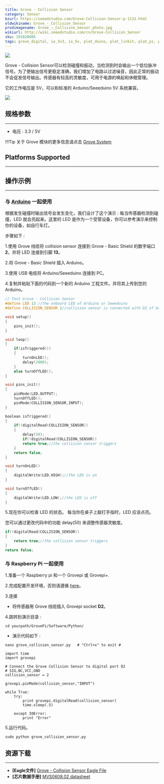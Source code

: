 ```yaml
---
title: Grove - Collision Sensor
category: Sensor
bzurl: https://seeedstudio.com/Grove-Collision-Sensor-p-1132.html
oldwikiname: Grove_-_Collision_Sensor
prodimagename: Grove_–_Collision_Sensor_photo.jpg
wikiurl: http://wiki.seeedstudio.com/cn/Grove-Collision_Sensor
sku: 101020005
tags: grove_digital, io_3v3, io_5v, plat_duino, plat_linkit, plat_pi, plat_bbg
---
```


![](https://raw.githubusercontent.com/SeeedDocument/Grove-Collision_Sensor/master/img/Grove_–_Collision_Sensor_photo.jpg)

Grove - Collision Sensor可以检测碰撞和振动，当检测到时会输出一个低位脉冲信号。为了使输出信号更稳定准确，我们增加了电路以过滤噪音，因此正常的振动不会促发信号输出。传感器有较高的灵敏度，可用于电源的唤起和休眠管理。

它的工作电压是 5V，可以和标准的 Arduino/Seeeduino 5V 系统兼容。

[![](https://github.com/SeeedDocument/wiki_chinese/raw/master/docs/images/click_to_buy.PNG)](https://item.taobao.com/item.htm?spm=a230r.1.14.15.5bbf7f72OycBQY&id=45507110387&ns=1&abbucket=1#detail)

## 规格参数
-------------

- 电压 : 3.3 / 5V

!!!Tip
    关于 Grove 模块的更多信息请点击 [Grove System](http://wiki.seeedstudio.com/cn/Grove_System/)

## Platforms Supported
-------------------

## 操作示例
-------------

### 与 [Arduino](/Arduino "Arduino") 一起使用

根据发生碰撞时输出信号会发生变化，我们设计了这个演示 : 每当传感器检测到碰撞，LED 就会亮起来。这里的 LED 是作为一个受管设备，你可以参考演示来控制你的设备，如自行车灯。

步骤如下 :

1.使用 Grove 线缆将 collision sensor 连接到 Grove - Basic Shield 的数字端口 **2**，并将 LED 连接到引脚 **13**。

2.将 Grove - Basic Shield 插入 Arduino。

3.使用 USB 电缆将 Arduino/Seeeduino 连接到 PC。

4.复制并粘贴下面的代码到一个新的 Arduino 工程文件。并将其上传到您的 Arduino。

```c
// Test Grove - Collision Sensor
#define LED 13 //the onboard LED of Arduino or Seeeduino
#define COLLISION_SENSOR 2//collision sensor is connected with D2 of Arduino

void setup()
{
    pins_init();
}

void loop()
{
    if(isTriggered())
    {
        turnOnLED();
        delay(2000);
    }
    else turnOffLED();
}

void pins_init()
{
    pinMode(LED,OUTPUT);
    turnOffLED();
    pinMode(COLLISION_SENSOR,INPUT);
}

boolean isTriggered()
{
    if(!digitalRead(COLLISION_SENSOR))
    {
        delay(50);
        if(!digitalRead(COLLISION_SENSOR))
        return true;//the collision sensor triggers
    }
    return false;
}

void turnOnLED()
{
    digitalWrite(LED,HIGH);//the LED is on
}

void turnOffLED()
{
    digitalWrite(LED,LOW);//the LED is off
}
```

5.现在你可以检查 LED 的状态。 每当你在桌子上敲打手指时，LED 应该点亮。

您可以通过更改代码中的功能 delay(50) 来调整传感器灵敏度。

```c
if(!digitalRead(COLLISION_SENSOR))
{
    return true;//the collision sensor triggers
}
return false;
```
### 与 Raspberry Pi 一起使用

1.准备一个 Raspberry pi 和一个 Grovepi 或 Grovepi+.

2.完成配置开发环境，否则请遵循 [here](/GrovePiPlus)。

3.连接

-   将传感器用 Grove 线缆插入  Grovepi socket **D2**。

4.跳转到演示目录 :
```
cd yourpath/GrovePi/Software/Python/
```
-   演示代码如下 :

```
nano grove_collision_sensor.py   # "Ctrl+x" to exit #
```
```
import time
import grovepi

# Connect the Grove Collision Sensor to digital port D2
# SIG,NC,VCC,GND
collision_sensor = 2

grovepi.pinMode(collision_sensor,"INPUT")

while True:
    try:
        print grovepi.digitalRead(collision_sensor)
        time.sleep(.5)

    except IOError:
        print "Error"
```

5.运行代码。
```
sudo python grove_collision_sensor.py
```

## 资源下载
---------

-   **[Eagle文件]** [Grove - Collision Sensor Eagle File](https://raw.githubusercontent.com/SeeedDocument/Grove-Collision_Sensor/master/res/Grove-Collision_Sensor_eagle_file.zip)
-   **[芯片数据手册]** [MVS0608.02 datasheet](https://raw.githubusercontent.com/SeeedDocument/Grove-Collision_Sensor/master/res/DataSheet-MVS0608_02-v2_1.pdf)

<!-- This Markdown file was created from http://www.seeedstudio.com/wiki/Grove_-_Collision_Sensor -->
